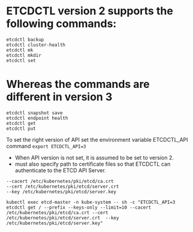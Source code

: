 # ETCDCTL version 2 supports the following commands:
```
etcdctl backup
etcdctl cluster-health
etcdctl mk
etcdctl mkdir
etcdctl set
```

# Whereas the commands are different in version 3
```
etcdctl snapshot save 
etcdctl endpoint health
etcdctl get
etcdctl put
```
To set the right version of API set the environment variable ETCDCTL_API command
``export ETCDCTL_API=3``
- When API version is not set, it is assumed to be set to version 2.
- must also specify path to certificate files so that ETCDCTL can authenticate to the ETCD API Server.
```
--cacert /etc/kubernetes/pki/etcd/ca.crt     
--cert /etc/kubernetes/pki/etcd/server.crt     
--key /etc/kubernetes/pki/etcd/server.key
```

```
kubectl exec etcd-master -n kube-system -- sh -c "ETCDCTL_API=3 etcdctl get / --prefix --keys-only --limit=10 --cacert /etc/kubernetes/pki/etcd/ca.crt --cert /etc/kubernetes/pki/etcd/server.crt  --key /etc/kubernetes/pki/etcd/server.key"
```
  
